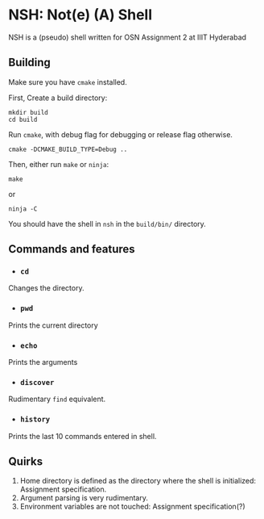 # NSH: Not(e) (A) Shell

NSH is a (pseudo) shell written for OSN Assignment 2 at IIIT Hyderabad

## Building

Make sure you have `cmake` installed. 

First, Create a build directory:

```
mkdir build
cd build
```

Run `cmake`, with debug flag for debugging or release flag otherwise.

```
cmake -DCMAKE_BUILD_TYPE=Debug ..
```

Then, either run `make` or `ninja`:

```
make
```
or

```
ninja -C
```

You should have the shell in `nsh` in the `build/bin/` directory.

## Commands and features

- ### `cd`
Changes the directory.

- ### `pwd`
Prints the current directory

- ### `echo`
Prints the arguments

- ### `discover`
Rudimentary `find` equivalent.

- ### `history`
Prints the last 10 commands entered in shell.

## Quirks

1. Home directory is defined as the directory where the shell is initialized: Assignment specification.
1. Argument parsing is very rudimentary.
1. Environment variables are not touched: Assignment specification(?)

